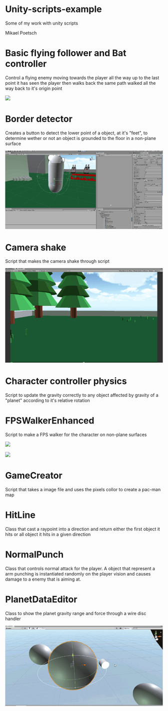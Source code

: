 # Unity-scripts-example
Some of my work with unity scripts

Mikael Poetsch

# Basic flying follower and Bat controller
Control a flying enemy moving towards the player all the way up to the last point it has seen the player then walks back the same path walked all the way back to it's origin point

![](BatController.gif)

# Border detector
Creates a button to detect the lower point of a object, at it's "feet", to determine wether or not an object is grounded to the floor in a non-plane surface

![](BorderDetector.gif)

# Camera shake
Script that makes the camera shake through script

![](CameraShake.gif)

# Character controller physics
Script to update the gravity correctly to any object affected by gravity of a "planet" according to it's relative rotation

# FPSWalkerEnhanced
Script to make a FPS walker for the character on non-plane surfaces

![](FPSWalker1.gif)

![](FPSWalker2.gif)

# GameCreator
Script that takes a image file and uses the pixels collor to create a pac-man map

# HitLine
Class that cast a raypoint into a direction and return either the first object it hits or all object it hits in a given direction

# NormalPunch
Class that controls normal attack for the player. A object that represent a arm punching is instantiated randomly on the player vision and causes damage to a enemy that is aiming at.

# PlanetDataEditor
Class to show the planet gravity range and force through a wire disc handler

![](PlanetDataEditor.gif)
